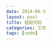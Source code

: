 ```yaml
---
date: 2014-06-3
layout: post
title: 粘贴代码
categories: 工作
tags: [code]
---
```


<script src="https://gist.github.com/wangdaodao/4059549.js"></script>